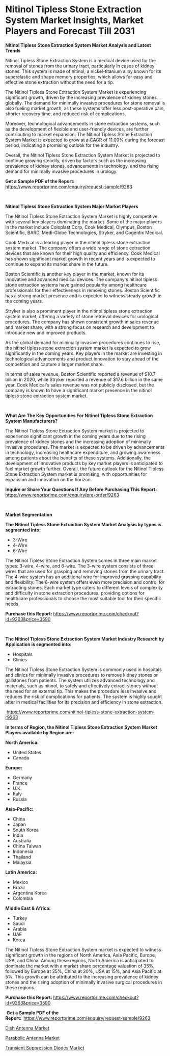 <p><h1>Nitinol Tipless Stone Extraction System Market Insights, Market Players and Forecast Till 2031</h1></p><p><strong>Nitinol Tipless Stone Extraction System Market Analysis and Latest Trends</strong></p>
<p><p>Nitinol Tipless Stone Extraction System is a medical device used for the removal of stones from the urinary tract, particularly in cases of kidney stones. This system is made of nitinol, a nickel-titanium alloy known for its superelastic and shape memory properties, which allows for easy and effective stone extraction without the need for a tip.</p><p>The Nitinol Tipless Stone Extraction System Market is experiencing significant growth, driven by the increasing prevalence of kidney stones globally. The demand for minimally invasive procedures for stone removal is also fueling market growth, as these systems offer less post-operative pain, shorter recovery time, and reduced risk of complications.</p><p>Moreover, technological advancements in stone extraction systems, such as the development of flexible and user-friendly devices, are further contributing to market expansion. The Nitinol Tipless Stone Extraction System Market is expected to grow at a CAGR of 11.00% during the forecast period, indicating a promising outlook for the industry.</p><p>Overall, the Nitinol Tipless Stone Extraction System Market is projected to continue growing steadily, driven by factors such as the increasing prevalence of kidney stones, advancements in technology, and the rising demand for minimally invasive procedures in urology.</p></p>
<p><strong>Get a Sample PDF of the Report:&nbsp;</strong> <a href="https://www.reportprime.com/enquiry/request-sample/9263">https://www.reportprime.com/enquiry/request-sample/9263</a></p>
<p>&nbsp;</p>
<p><strong>Nitinol Tipless Stone Extraction System Major Market Players</strong></p>
<p><p>The Nitinol Tipless Stone Extraction System Market is highly competitive with several key players dominating the market. Some of the major players in the market include Coloplast Corp, Cook Medical, Olympus, Boston Scientific, BARD, Medi-Globe Technologies, Stryker, and Cogentix Medical.</p><p>Cook Medical is a leading player in the nitinol tipless stone extraction system market. The company offers a wide range of stone extraction devices that are known for their high quality and efficiency. Cook Medical has shown significant market growth in recent years and is expected to continue to expand its market share in the future.</p><p>Boston Scientific is another key player in the market, known for its innovative and advanced medical devices. The company's nitinol tipless stone extraction systems have gained popularity among healthcare professionals for their effectiveness in removing stones. Boston Scientific has a strong market presence and is expected to witness steady growth in the coming years.</p><p>Stryker is also a prominent player in the nitinol tipless stone extraction system market, offering a variety of stone retrieval devices for urological procedures. The company has shown consistent growth in sales revenue and market share, with a strong focus on research and development to introduce new and improved products.</p><p>As the global demand for minimally invasive procedures continues to rise, the nitinol tipless stone extraction system market is expected to grow significantly in the coming years. Key players in the market are investing in technological advancements and product innovation to stay ahead of the competition and capture a larger market share.</p><p>In terms of sales revenue, Boston Scientific reported a revenue of $10.7 billion in 2020, while Stryker reported a revenue of $17.6 billion in the same year. Cook Medical's sales revenue was not publicly disclosed, but the company is known to have a significant market presence in the nitinol tipless stone extraction system market.</p></p>
<p>&nbsp;</p>
<p><strong>What Are The Key Opportunities For Nitinol Tipless Stone Extraction System Manufacturers?</strong></p>
<p><p>The Nitinol Tipless Stone Extraction System market is projected to experience significant growth in the coming years due to the rising prevalence of kidney stones and the increasing adoption of minimally invasive procedures. The market is expected to be driven by advancements in technology, increasing healthcare expenditure, and growing awareness among patients about the benefits of these systems. Additionally, the development of innovative products by key market players is anticipated to fuel market growth further. Overall, the future outlook for the Nitinol Tipless Stone Extraction System market is promising, with opportunities for expansion and innovation on the horizon.</p></p>
<p><strong>Inquire or Share Your Questions If Any Before Purchasing This Report:</strong> <a href="https://www.reportprime.com/enquiry/pre-order/9263">https://www.reportprime.com/enquiry/pre-order/9263</a></p>
<p>&nbsp;</p>
<p><strong>Market Segmentation</strong></p>
<p><strong>The Nitinol Tipless Stone Extraction System Market Analysis by types is segmented into:</strong></p>
<p><ul><li>3-Wire</li><li>4-Wire</li><li>6-Wire</li></ul></p>
<p><p>The Nitinol Tipless Stone Extraction System comes in three main market types: 3-wire, 4-wire, and 6-wire. The 3-wire system consists of three wires that are used for grasping and removing stones from the urinary tract. The 4-wire system has an additional wire for improved grasping capability and flexibility. The 6-wire system offers even more precision and control for extracting stones. Each market type caters to different levels of complexity and difficulty in stone extraction procedures, providing options for healthcare professionals to choose the most suitable tool for their specific needs.</p></p>
<p><strong>Purchase this Report:&nbsp;</strong><a href="https://www.reportprime.com/checkout?id=9263&price=3590">https://www.reportprime.com/checkout?id=9263&price=3590</a></p>
<p>&nbsp;</p>
<p><strong>The Nitinol Tipless Stone Extraction System Market Industry Research by Application is segmented into:</strong></p>
<p><ul><li>Hospitals</li><li>Clinics</li></ul></p>
<p><p>The Nitinol Tipless Stone Extraction System is commonly used in hospitals and clinics for minimally invasive procedures to remove kidney stones or gallstones from patients. The system utilizes advanced technology and materials, such as nitinol, to safely and effectively extract stones without the need for an external tip. This makes the procedure less invasive and reduces the risk of complications for patients. The system is highly sought after in medical facilities for its precision and efficiency in stone extraction.</p></p>
<p><a href="https://www.reportprime.com/nitinol-tipless-stone-extraction-system-r9263">&nbsp;https://www.reportprime.com/nitinol-tipless-stone-extraction-system-r9263</a></p>
<p><strong>In terms of Region, the Nitinol Tipless Stone Extraction System Market Players available by Region are:</strong></p>
<p>
    <p> <strong> North America: </strong>
        <ul>
            <li>United States</li>
            <li>Canada</li>
        </ul>
        </p> 
    <p> <strong> Europe: </strong>
        <ul>
            <li>Germany</li>
            <li>France</li>
            <li>U.K.</li>
            <li>Italy</li>
            <li>Russia</li>
        </ul>
        </p> 
    <p> <strong> Asia-Pacific: </strong>
        <ul>
            <li>China</li>
            <li>Japan</li>
            <li>South Korea</li>
            <li>India</li>
            <li>Australia</li>
            <li>China Taiwan</li>
            <li>Indonesia</li>
            <li>Thailand</li>
            <li>Malaysia</li>
        </ul>
        </p> 
    <p> <strong> Latin America: </strong>
        <ul>
            <li>Mexico</li>
            <li>Brazil</li>
            <li>Argentina Korea</li>
            <li>Colombia</li>
        </ul>
        </p> 
    <p> <strong> Middle East & Africa: </strong>
        <ul>
            <li>Turkey</li>
            <li>Saudi</li>
            <li>Arabia</li>
            <li>UAE</li>
            <li>Korea</li>
        </ul>
    </p>
    </p>
<p><p>The Nitinol Tipless Stone Extraction System market is expected to witness significant growth in the regions of North America, Asia Pacific, Europe, USA, and China. Among these regions, North America is anticipated to dominate the market with a market share percentage valuation of 35%, followed by Europe at 25%, China at 20%, USA at 15%, and Asia Pacific at 5%. This growth can be attributed to the increasing prevalence of kidney stones and the rising adoption of minimally invasive surgical procedures in these regions.</p></p>
<p><strong>Purchase this Report: </strong><a href="https://www.reportprime.com/checkout?id=9263&price=3590">https://www.reportprime.com/checkout?id=9263&price=3590</a></p>
<p>&nbsp;<strong>Get a Sample PDF of the Report:&nbsp;&nbsp;</strong><a href="https://www.reportprime.com/enquiry/request-sample/9263">https://www.reportprime.com/enquiry/request-sample/9263</a></p>
<p><strong></strong></p>
<p><p><a href="https://thundering-castanet-c65.notion.site/Dish-Antenna-Market-Analysis-and-Sze-Forecasted-for-period-from-2024-to-2031-a382891790ba47008e8915321f0c656a">Dish Antenna Market</a></p><p><a href="https://bubble-tree-ea4.notion.site/Parabolic-Antenna-Market-Competitive-Analysis-Market-Trends-and-Forecast-to-2031-9bdfd4202d2040378d698862e5d7295c">Parabolic Antenna Market</a></p><p><a href="https://bubble-tree-ea4.notion.site/Transient-Suppression-Diodes-Market-Size-and-Market-Trends-Complete-Industry-Overview-2024-to-2031-97d10ce4dc2343d29b2bdf4bf809ce36">Transient Suppression Diodes Market</a></p></p>